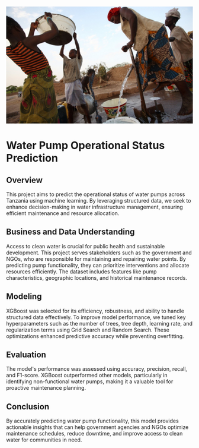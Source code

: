 ![Local Image](Images/well.jpg)
# Water Pump Operational Status Prediction

## Overview
This project aims to predict the operational status of water pumps across Tanzania using machine learning. By leveraging structured data, we seek to enhance decision-making in water infrastructure management, ensuring efficient maintenance and resource allocation.

## Business and Data Understanding
Access to clean water is crucial for public health and sustainable development. This project serves stakeholders such as the government and NGOs, who are responsible for maintaining and repairing water points. By predicting pump functionality, they can prioritize interventions and allocate resources efficiently. The dataset includes features like pump characteristics, geographic locations, and historical maintenance records.

## Modeling
XGBoost was selected for its efficiency, robustness, and ability to handle structured data effectively. To improve model performance, we tuned key hyperparameters such as the number of trees, tree depth, learning rate, and regularization terms using Grid Search and Random Search. These optimizations enhanced predictive accuracy while preventing overfitting.

## Evaluation
The model's performance was assessed using accuracy, precision, recall, and F1-score. XGBoost outperformed other models, particularly in identifying non-functional water pumps, making it a valuable tool for proactive maintenance planning.

## Conclusion
By accurately predicting water pump functionality, this model provides actionable insights that can help government agencies and NGOs optimize maintenance schedules, reduce downtime, and improve access to clean water for communities in need.

